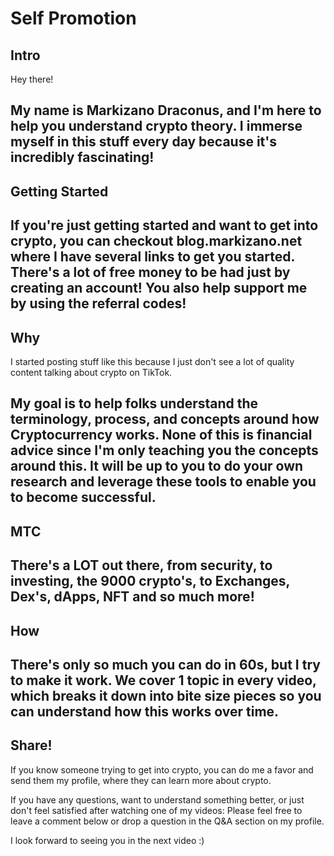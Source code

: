 # Self Promotion
## Intro
Hey there!

My name is Markizano Draconus, and I'm here to help you understand crypto theory.
I immerse myself in this stuff every day because it's incredibly fascinating!
---
## Getting Started
If you're just getting started and want to get into crypto, you can checkout
blog.markizano.net where I have several links to get you started.
There's a lot of free money to be had just by creating an account!
You also help support me by using the referral codes!
---
## Why
I started posting stuff like this because I just don't see a lot of quality
content talking about crypto on TikTok.

My goal is to help folks understand the terminology, process, and concepts
around how Cryptocurrency works. None of this is financial advice since I'm
only teaching you the concepts around this. It will be up to you to do your
own research and leverage these tools to enable you to become successful.
---
## MTC
There's a LOT out there, from security, to investing, the 9000 crypto's,
to Exchanges, Dex's, dApps, NFT and so much more!
---
## How
There's only so much you can do in 60s, but I try to make it work.
We cover 1 topic in every video, which breaks it down into bite size pieces
so you can understand how this works over time.
---
## Share!
If you know someone trying to get into crypto, you can do me a favor and
send them my profile, where they can learn more about crypto.

If you have any questions, want to understand something better, or just don't
feel satisfied after watching one of my videos: Please feel free to leave
a comment below or drop a question in the Q&A section on my profile.

I look forward to seeing you in the next video :)
